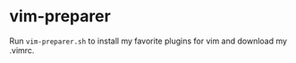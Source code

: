 # vim-preparer
Run `vim-preparer.sh` to install my favorite plugins for vim and download my .vimrc.
